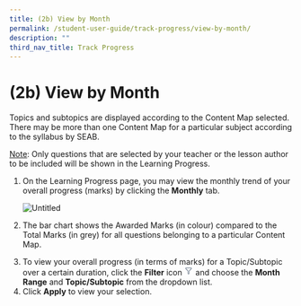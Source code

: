 ```yaml
---
title: (2b) View by Month
permalink: /student-user-guide/track-progress/view-by-month/
description: ""
third_nav_title: Track Progress
---
```

<h1 id="-2b-view-by-month">(2b) View by Month</h1>
<p>Topics and subtopics are displayed according to the Content Map selected. There may be more than one Content Map for a particular subject according to the syllabus by SEAB.</p>
<p><u>Note</u>: Only questions that are selected by your teacher or the lesson author to be included will be shown in the Learning Progress. </p>
<ol>
<li><p>On the Learning Progress page, you may view the monthly trend of your overall progress (marks) by clicking the <strong>Monthly</strong> tab.</p>
<p> <img alt="Untitled" src="https://s3-us-west-2.amazonaws.com/secure.notion-static.com/0025537d-4030-4f41-9e4d-ae80352ecb6e/Untitled.png"></p>
</li>
<li><p>The bar chart shows the Awarded Marks (in colour) compared to the Total Marks (in grey) for all questions belonging to a particular Content Map.</p>
</li>
<li>To view your overall progress (in terms of marks) for a Topic/Subtopic over a certain duration, click the <strong>Filter</strong> icon <img style="width:1rem; display: inline;" src="/images/Icons/Filter24.svg"> and choose the <strong>Month Range</strong> and <strong>Topic/Subtopic</strong> from the dropdown list.</li>
<li>Click <strong>Apply</strong> to view your selection.</li>
</ol>